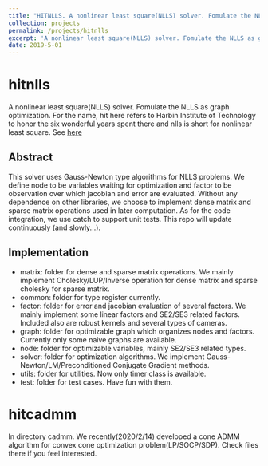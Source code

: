 ```yaml
---
title: "HITNLLS. A nonlinear least square(NLLS) solver. Fomulate the NLLS as graph optimization."
collection: projects
permalink: /projects/hitnlls
excerpt: 'A nonlinear least square(NLLS) solver. Fomulate the NLLS as graph optimization. For the name, hit here refers to Harbin Institute of Technology to honor the six wonderful years spent there and nlls is short for nonlinear least square.'
date: 2019-5-01
---
```

# hitnlls
A nonlinear least square(NLLS) solver. Fomulate the NLLS as graph optimization. For the name, hit here refers to Harbin Institute of Technology to honor the six wonderful years spent there and nlls is short for nonlinear least square. See [here](https://github.com/hitdshu/hitnlls)

## Abstract
This solver uses Gauss-Newton type algorithms for NLLS problems. We define node to be variables waiting for optimization and factor to be observation over which jacobian and error are evaluated. Without any dependence on other libraries, we choose to implement dense matrix and sparse matrix operations used in later computation. As for the code integration, we use catch to support unit tests. This repo will update continuously (and slowly...). 

## Implementation
- matrix: folder for dense and sparse matrix operations. We mainly implement Cholesky/LUP/Inverse operation for dense matrix and sparse cholesky for sparse matrix.
- common: folder for type register currently.
- factor: folder for error and jacobian evaluation of several factors. We mainly implement some linear factors and SE2/SE3 related factors. Included also are robust kernels and several types of cameras.
- graph: folder for optimizable graph which organizes nodes and factors. Currently only some naive graphs are available.
- node: folder for optimizable variables, mainly SE2/SE3 related types.
- solver: folder for optimization algorithms. We implement Gauss-Newton/LM/Preconditioned Conjugate Gradient methods.
- utils: folder for utilities. Now only timer class is available.
- test: folder for test cases. Have fun with them.

# hitcadmm
In directory cadmm. We recently(2020/2/14) developed a cone ADMM algorithm for convex cone optimization problem(LP/SOCP/SDP). Check files there if you feel interested. 
